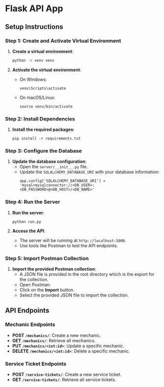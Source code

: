 # Flask API App

## Setup Instructions

### Step 1: Create and Activate Virtual Environment

1. **Create a virtual environment**:

   ```sh
   python -m venv venv
   ```

2. **Activate the virtual environment**:
   - On Windows:
     ```
     venv\Scripts\activate
     ```
   - On macOS/Linux:
     ```
     source venv/bin/activate
     ```

### Step 2: Install Dependencies

1. **Install the required packages**:
   ```
   pip install -r requirements.txt
   ```

### Step 3: Configure the Database

1. **Update the database configuration**:
   - Open the `server/__init__.py` file.
   - Update the `SQLALCHEMY_DATABASE_URI` with your database information:
     ```
     app.config['SQLALCHEMY_DATABASE_URI'] = 'mysql+mysqlconnector://<DB_USER>:<DB_PASSWORD>@<DB_HOST>/<DB_NAME>'
     ```

### Step 4: Run the Server

1. **Run the server**:

   ```
   python run.py
   ```

2. **Access the API**:
   - The server will be running at `http://localhost:5000`.
   - Use tools like Postman to test the API endpoints.

### Step 5: Import Postman Collection

1. **Import the provided Postman collection**:
   - A JSON file is provided in the root directory which is the export for the collection.
   - Open Postman.
   - Click on the **Import** button.
   - Select the provided JSON file to import the collection.

## API Endpoints

### Mechanic Endpoints

- **POST `/mechanics/`**: Create a new mechanic.
- **GET `/mechanics/`**: Retrieve all mechanics.
- **PUT `/mechanics/<int:id>`**: Update a specific mechanic.
- **DELETE `/mechanics/<int:id>`**: Delete a specific mechanic.

### Service Ticket Endpoints

- **POST `/service-tickets/`**: Create a new service ticket.
- **GET `/service-tickets/`**: Retrieve all service tickets.
